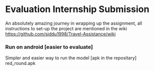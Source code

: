 # Evaluation Internship Submission

An absolutely amazing journey in wrapping up the assignment, all instructions to set-up the project are mentioned in the wiki https://github.com/siddu1998/Travel-Assistance/wiki


### Run on android [easier to evaluate]
Simpler and easier way to run the model [apk in the repositary] red_round.apk
